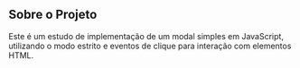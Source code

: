 ## Sobre o Projeto
Este é um estudo de implementação de um modal simples em JavaScript, utilizando o modo estrito e eventos de clique para interação com elementos HTML.
